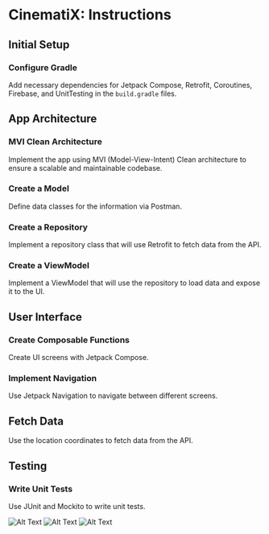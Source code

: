 # CinematiX: Instructions

## Initial Setup

### Configure Gradle
Add necessary dependencies for Jetpack Compose, Retrofit, Coroutines, Firebase, and UnitTesting in the `build.gradle` files.

## App Architecture

### MVI Clean Architecture
Implement the app using MVI (Model-View-Intent) Clean architecture to ensure a scalable and maintainable codebase.

### Create a Model
Define data classes for the information via Postman.

### Create a Repository
Implement a repository class that will use Retrofit to fetch data from the API.

### Create a ViewModel
Implement a ViewModel that will use the repository to load data and expose it to the UI.

## User Interface

### Create Composable Functions
Create UI screens with Jetpack Compose.

### Implement Navigation
Use Jetpack Navigation to navigate between different screens.

## Fetch Data
Use the location coordinates to fetch data from the API.

## Testing

### Write Unit Tests
Use JUnit and Mockito to write unit tests.

![Alt Text](images/home.jpeg)
![Alt Text](images/details.jpeg)
![Alt Text](images/auth.jpeg)



